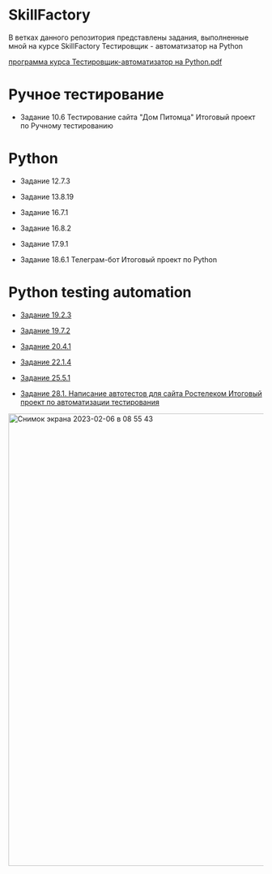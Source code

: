 # SkillFactory
В ветках данного репозитория представлены задания, выполненные мной на курсе SkillFactory Тестировщик - автоматизатор на Python

[программа курса Тестировщик-автоматизатор на Python.pdf](https://github.com/Borrrodach163/publik/files/9916639/-.Python.pdf)

# Ручное тестирование

- Задание 10.6 Тестирование сайта "Дом Питомца" Итоговый проект по Ручному тестированию


# Python 

- Задание 12.7.3

- Задание 13.8.19

- Задание 16.7.1

- Задание 16.8.2

- Задание 17.9.1

- Задание 18.6.1 Телеграм-бот Итоговый проект по Python


# Python testing automation

- [Задание 19.2.3](https://github.com/dmitriyparshin-qa/skillfactory/tree/задание-19.2.3)

- [Задание 19.7.2](https://github.com/dmitriyparshin-qa/skillfactory/tree/задание-19.7.2)

- [Задание 20.4.1](https://github.com/dmitriyparshin-qa/skillfactory/tree/Задание-20.4.1)

- [Задание 22.1.4](https://github.com/dmitriyparshin-qa/skillfactory/tree/задание-22.1.4)

- [Задание 25.5.1](https://github.com/dmitriyparshin-qa/skillfactory/tree/задание-25.5.1)

- [Задание 28.1. Написание автотестов для сайта Ростелеком Итоговый проект по автоматизации тестирования](https://github.com/dmitriyparshin-qa/skillfactory/tree/Задание-28.1.-Написание-автотестов-для-сайта-Ростелеком-Итоговый-проект-по-автоматизации-тестирования)


<img width="892" alt="Снимок экрана 2023-02-06 в 08 55 43" src="https://user-images.githubusercontent.com/112880023/216887474-86e8c046-f9cd-46ed-be18-a8b10d7f5a0d.png">
